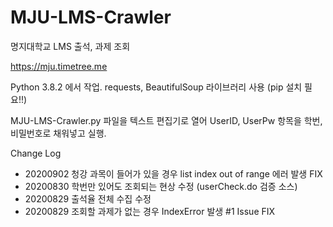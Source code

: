 # MJU-LMS-Crawler
명지대학교 LMS 출석, 과제 조회

https://mju.timetree.me

Python 3.8.2 에서 작업.
requests, BeautifulSoup 라이브러리 사용 (pip 설치 필요!!)

MJU-LMS-Crawler.py 파일을 텍스트 편집기로 열어 UserID, UserPw 항목을 학번, 비밀번호로 채워넣고 실행.

Change Log
- 20200902 청강 과목이 들어가 있을 경우 list index out of range 에러 발생 FIX
- 20200830 학번만 있어도 조회되는 현상 수정 (userCheck.do 검증 소스)
- 20200829 출석율 전체 수집 수정
- 20200829 조회할 과제가 없는 경우 IndexError 발생 #1 Issue FIX
